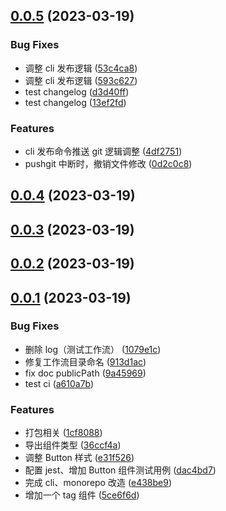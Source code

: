 ## [0.0.5](https://github.com/icy9596/tenon-ui/compare/0.0.4...0.0.5) (2023-03-19)

### Bug Fixes

- 调整 cli 发布逻辑 ([53c4ca8](https://github.com/icy9596/tenon-ui/commit/53c4ca8a1f9adeb7d55d18387f1695d2cd557ffa))
- 调整 cli 发布逻辑 ([593c627](https://github.com/icy9596/tenon-ui/commit/593c62774d8b3de2049796d39ea043a8119244d5))
- test changelog ([d3d40ff](https://github.com/icy9596/tenon-ui/commit/d3d40ff9a921c13c738da071e561fdf9e8ebbcc8))
- test changelog ([13ef2fd](https://github.com/icy9596/tenon-ui/commit/13ef2fde76e40ee8bacf548327defa9059612915))

### Features

- cli 发布命令推送 git 逻辑调整 ([4df2751](https://github.com/icy9596/tenon-ui/commit/4df27514a53d81f77febfe39e81a999006832164))
- pushgit 中断时，撤销文件修改 ([0d2c0c8](https://github.com/icy9596/tenon-ui/commit/0d2c0c8bc04aa58b40ced36e04765ac0ac5840c8))

## [0.0.4](https://github.com/icy9596/tenon-ui/compare/0.0.3...0.0.4) (2023-03-19)

## [0.0.3](https://github.com/icy9596/tenon-ui/compare/0.0.2...0.0.3) (2023-03-19)

## [0.0.2](https://github.com/icy9596/tenon-ui/compare/0.0.1...0.0.2) (2023-03-19)

## [0.0.1](https://github.com/icy9596/tenon-ui/compare/e438be943285fd2448c6b8d1624cbd3e693c0c10...0.0.1) (2023-03-19)

### Bug Fixes

- 删除 log（测试工作流） ([1079e1c](https://github.com/icy9596/tenon-ui/commit/1079e1c46196135546c812a0707706e502bdaf71))
- 修复工作流目录命名 ([913d1ac](https://github.com/icy9596/tenon-ui/commit/913d1ac5a60e313f1bc14ac0996797f9c1a230ab))
- fix doc publicPath ([9a45969](https://github.com/icy9596/tenon-ui/commit/9a45969ee1c5660aba7d3fd0898f74885f0b0405))
- test ci ([a610a7b](https://github.com/icy9596/tenon-ui/commit/a610a7b26d49204cc7d2fc306d7825e0e7e23fb1))

### Features

- 打包相关 ([1cf8088](https://github.com/icy9596/tenon-ui/commit/1cf808802adcd4fe814d912c2e8d78c3f82d63c1))
- 导出组件类型 ([36ccf4a](https://github.com/icy9596/tenon-ui/commit/36ccf4a9c230be238426f4c144bb6da77f3f97f3))
- 调整 Button 样式 ([e31f526](https://github.com/icy9596/tenon-ui/commit/e31f526b3c8fd12c26cc9fc455da6b8f2c3cb67d))
- 配置 jest、增加 Button 组件测试用例 ([dac4bd7](https://github.com/icy9596/tenon-ui/commit/dac4bd756186ea84b8a04c4d216f38a576bdfd20))
- 完成 cli、monorepo 改造 ([e438be9](https://github.com/icy9596/tenon-ui/commit/e438be943285fd2448c6b8d1624cbd3e693c0c10))
- 增加一个 tag 组件 ([5ce6f6d](https://github.com/icy9596/tenon-ui/commit/5ce6f6d1d03c8c24962da2065c087db92ae923b0))
